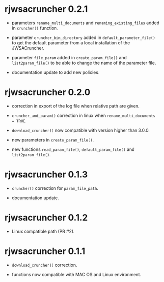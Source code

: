 # rjwsacruncher 0.2.1

- parameters `rename_multi_documents` and `renaming_existing_files` added in `cruncher()` function.

- parameter `cruncher_bin_directory` added in `default_parameter_file()` to get the default parameter from a local installation of the JWSACruncher.

- parameter `file_param` added in `create_param_file()` and `list2param_file()` to be able to change the name of the parameter file.

- documentation update to add new policies.

# rjwsacruncher 0.2.0

- correction in export of the log file when relative path are given.

- `cruncher_and_param()` correction in linux when `rename_multi_documents = TRUE`.

- `download_cruncher()` now compatible with version higher than 3.0.0.

- new parameters in `create_param_file()`.

- new functions `read_param_file()`, `default_param_file()` and `list2param_file()`. 

# rjwsacruncher 0.1.3

- `cruncher()` correction for `param_file_path`.

- documentation update.

# rjwsacruncher 0.1.2

- Linux compatible path (PR #2).

# rjwsacruncher 0.1.1

- `download_cruncher()` correction.

- functions now compatible with MAC OS and Linux environment.